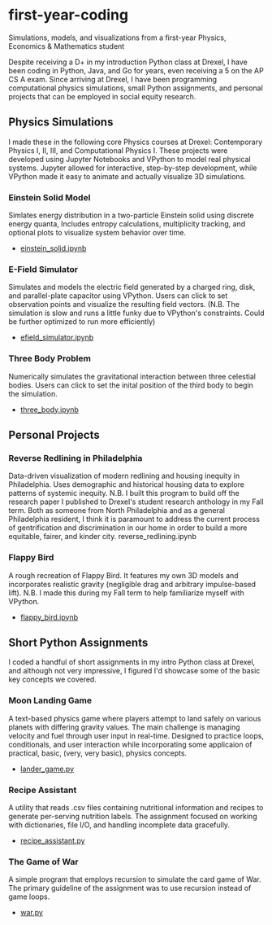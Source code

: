 # first-year-coding
Simulations, models, and visualizations from a first-year Physics, Economics & Mathematics student

Despite receiving a D+ in my introduction Python class at Drexel, I have been coding in Python, Java, and Go for years, even receiving a 5 on the AP CS A exam.
Since arriving at Drexel, I have been programming computational physics simulations, small Python assignments, and personal projects that can be employed in social equity research.

## Physics Simulations
I made these in the following core Physics courses at Drexel: Contemporary Physics I, II, III, and Computational Physics I. These projects were developed using Jupyter Notebooks and VPython to model real physical systems. Jupyter allowed for interactive, step-by-step development, while VPython made it easy to animate and actually visualize 3D simulations.


### Einstein Solid Model
Simlates energy distribution in a two-particle Einstein solid using discrete energy quanta, Includes entropy calculations, multiplicity tracking, and optional plots to visualize system behavior over time.
- [einstein_solid.ipynb](./physics_simulations/einstein_solid.ipynb)

### E-Field Simulator
Simulates and models the electric field generated by a charged ring, disk, and parallel-plate capacitor using VPython. Users can click to set observation points and visualize the resulting field vectors.
(N.B. The simulation is slow and runs a little funky due to VPython's constraints. Could be further optimized to run more efficiently)
- [efield_simulator.ipynb](./physics_simulations/efield_simulator.ipynb)

### Three Body Problem
Numerically simulates the gravitational interaction between three celestial bodies. Users can click to set the inital position of the third body to begin the simulation.
- [three_body.ipynb](./physics_simulations/three_body.ipynb)

## Personal Projects

### Reverse Redlining in Philadelphia
Data-driven visualization of modern redlining and housing inequity in Philadelphia. Uses demographic and historical housing data to explore patterns of systemic inequity.
N.B. I built this program to build off the research paper I published to Drexel's student research anthology in my Fall term. Both as someone from North Philadelphia and as a general Philadelphia resident, I think it is paramount to address the current process of gentrification and discrimination in our home in order to build a more equitable, fairer, and kinder city.
reverse_redlining.ipynb

### Flappy Bird
A rough recreation of Flappy Bird. It features my own 3D models and incorporates realistic gravity (negligible drag and arbitrary impulse-based lift).
N.B. I made this during my Fall term to help familiarize myself with VPython.
- [flappy_bird.ipynb](./[personal_projects/flappy_bird.ipynb)

## Short Python Assignments
I coded a handful of short assignments in my intro Python class at Drexel, and although not very impressive, I figured I'd showcase some of the basic key concepts we covered.

### Moon Landing Game
A text-based physics game where players attempt to land safely on various planets with differing gravity values. The main challenge is managing velocity and fuel through user input in real-time. Designed to practice loops, conditionals, and user interaction while incorporating some applicaion of practical, basic, (very, very basic), physics concepts.
- [lander_game.py](./python_assignments/lander_game)

### Recipe Assistant
A utility that reads .csv files containing nutritional information and recipes to generate per-serving nutrition labels. The assignment focused on working with dictionaries, file I/O, and handling incomplete data gracefully.
- [recipe_assistant.py](./python_assignments/recipe_assistant.py)

### The Game of War
A simple program that employs recursion to simulate the card game of War. The primary guideline of the assignment was to use recursion instead of game loops.
- [war.py](./python_assignments/war.py)


